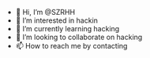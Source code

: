 - 👋 Hi, I’m @SZRHH
- 👀 I’m interested in hackin
- 🌱 I’m currently learning hacking
- 💞️ I’m looking to collaborate on hacking
- 📫 How to reach me by contacting

<!---
SZRHH is a ✨ special ✨ repository because its `README.md` (this file) appears on your GitHub profile.
You can click the Preview link to take a look at your changes.
--->
